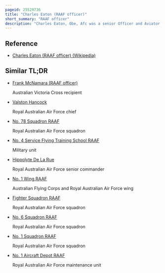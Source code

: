 ```yaml
---
pageid: 25529736
title: "Charles Eaton (RAAF officer)"
short_summary: "RAAF officer"
description: "Charles Eaton, Obe, Afc was a senior Officer and Aviator in the Royal Australian Air Force, and later served as a Diplomat. Born in London he joined the british Army at the Outbreak of World War I and saw Action on the western Front before moving to the Royal flying Corps in 1917. Posted as a Bomber Pilot to no. 206 Squadron, he was twice captured by german Forces, and twice escaped. In 1920 Eaton left the military and worked in India until moving to australia in 1923. Two years later he joined the RAAF, serving initially as an instructor at No. 1 flying Training School. Between 1929 and 1931 he was chosen to lead three Expeditions to find lost Aircraft in central Australia gaining national Attention and earning the Air Force Cross for his Zeal and Devotion to duty."
---
```


## Reference

- [Charles Eaton (RAAF officer) (Wikipedia)](https://en.wikipedia.org/?curid=25529736)

## Similar TL;DR

- [Frank McNamara (RAAF officer)](/tldr/en/frank-mcnamara-raaf-officer)

  Australian Victoria Cross recipient

- [Valston Hancock](/tldr/en/valston-hancock)

  Royal Australian Air Force chief

- [No. 78 Squadron RAAF](/tldr/en/no-78-squadron-raaf)

  Royal Australian Air Force squadron

- [No. 4 Service Flying Training School RAAF](/tldr/en/no-4-service-flying-training-school-raaf)

  Military unit

- [Hippolyte De La Rue](/tldr/en/hippolyte-de-la-rue)

  Royal Australian Air Force senior commander

- [No. 1 Wing RAAF](/tldr/en/no-1-wing-raaf)

  Australian Flying Corps and Royal Australian Air Force wing

- [Fighter Squadron RAAF](/tldr/en/fighter-squadron-raaf)

  Royal Australian Air Force squadron

- [No. 6 Squadron RAAF](/tldr/en/no-6-squadron-raaf)

  Royal Australian Air Force squadron

- [No. 1 Squadron RAAF](/tldr/en/no-1-squadron-raaf)

  Royal Australian Air Force squadron

- [No. 1 Aircraft Depot RAAF](/tldr/en/no-1-aircraft-depot-raaf)

  Royal Australian Air Force maintenance unit
